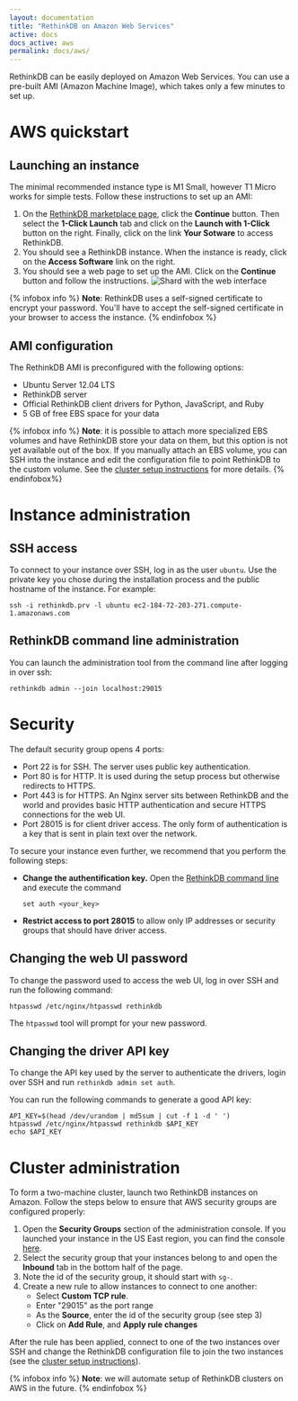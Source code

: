 ```yaml
---
layout: documentation
title: "RethinkDB on Amazon Web Services"
active: docs
docs_active: aws
permalink: docs/aws/
---
```


RethinkDB can be easily deployed on Amazon Web Services. You can use a
pre-built AMI (Amazon Machine Image), which takes only a few minutes
to set up.

# AWS quickstart #

## Launching an instance ##

The minimal recommended instance type is M1 Small, however T1 Micro
works for simple tests. Follow these instructions to set up an AMI:

1. On the [RethinkDB marketplace page](https://aws.amazon.com/marketplace/pp/B00E9EZ5DK),
   click the __Continue__ button. Then select the __1-Click Launch__ tab and click on the
   __Launch with 1-Click__ button on the right. Finally, click on the link __Your Sotware__
   to access RethinkDB.
2. You should see a RethinkDB instance. When the instance is ready,
   click on the __Access Software__ link on the right.
3. You should see a web page to set up the AMI. Click on the
   __Continue__ button and follow the instructions.
   ![Shard with the web interface](/assets/images/docs/aws/ami_setup.png)

{% infobox info %}
__Note__: RethinkDB uses a self-signed certificate to encrypt your
password. You'll have to accept the self-signed certificate in your
browser to access the instance.
{% endinfobox %}

## AMI configuration ##

The RethinkDB AMI is preconfigured with the following options:

- Ubuntu Server 12.04 LTS
- RethinkDB server
- Official RethinkDB client drivers for Python, JavaScript, and Ruby
- 5 GB of free EBS space for your data

{% infobox info %}
__Note__: it is possible to attach more specialized EBS volumes and
have RethinkDB store your data on them, but this option is not yet
available out of the box. If you manually attach an EBS volume, you can
SSH into the instance and edit the configuration file to point
RethinkDB to the custom volume. See the [cluster setup
instructions](/docs/cluster-on-startup/) for more details.
{% endinfobox%}

# Instance administration #

## SSH access ##

To connect to your instance over SSH, log in as the user `ubuntu`. Use
the private key you chose during the installation process and the
public hostname of the instance. For example:

```
ssh -i rethinkdb.prv -l ubuntu ec2-184-72-203-271.compute-1.amazonaws.com
```

## RethinkDB command line administration ##

You can launch the administration tool from the command line after
logging in over ssh:

```
rethinkdb admin --join localhost:29015
```

# Security #

The default security group opens 4 ports:

* Port 22 is for SSH. The server uses public key authentication.
* Port 80 is for HTTP. It is used during the setup process but
  otherwise redirects to HTTPS.
* Port 443 is for HTTPS. An Nginx server sits between RethinkDB and
  the world and provides basic HTTP authentication and secure HTTPS
  connections for the web UI.
* Port 28015 is for client driver access. The only form of
  authentication is a key that is sent in plain text over the network.

To secure your instance even further, we recommend that you perform
the following steps:

* __Change the authentification key.__
  Open the [RethinkDB command line](#command-line) and execute the command
  ```
  set auth <your_key>
  ```
* __Restrict access to port 28015__ to allow only IP addresses or
  security groups that should have driver access.

## Changing the web UI password ##

To change the password used to access the web UI, log in over SSH and
run the following command:

```
htpasswd /etc/nginx/htpasswd rethinkdb
```

The `htpasswd` tool will prompt for your new password.

## Changing the driver API key ##

To change the API key used by the server to authenticate the drivers,
login over SSH and run `rethinkdb admin set auth`.

You can run the following commands to generate a good API key:

```
API_KEY=$(head /dev/urandom | md5sum | cut -f 1 -d ' ')
htpasswd /etc/nginx/htpasswd rethinkdb $API_KEY
echo $API_KEY
```

# Cluster administration #

To form a two-machine cluster, launch two RethinkDB instances on
Amazon. Follow the steps below to ensure that AWS security groups are
configured properly:

1. Open the __Security Groups__ section of the administration console. If you
   launched your instance in the US East region, you can find the console
   [here](https://console.aws.amazon.com/ec2/home?region=us-east-1#s=SecurityGroups).
2. Select the security group that your instances belong to and open
   the __Inbound__ tab in the bottom half of the page.
3. Note the id of the security group, it should start with `sg-`.
4. Create a new rule to allow instances to connect to one another:
   - Select __Custom TCP rule__.
   - Enter "29015" as the port range
   - As the __Source__, enter the id of the security group (see step 3)
   - Click on __Add Rule__, and __Apply rule changes__

After the rule has been applied, connect to one of the two instances over SSH
and change the RethinkDB configuration file to join the two instances (see 
the [cluster setup instructions](/docs/cluster-on-startup/)).

{% infobox info %}
__Note__: we will automate setup of RethinkDB clusters on AWS in the future.
{% endinfobox %}

